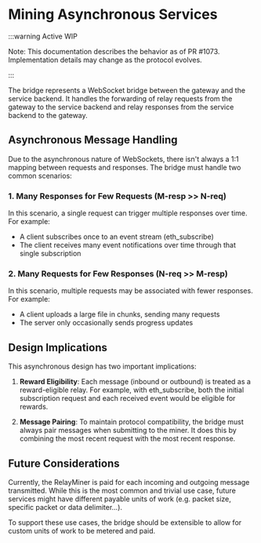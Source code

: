 # Mining Asynchronous Services

:::warning Active WIP

Note: This documentation describes the behavior as of PR #1073. Implementation
details may change as the protocol evolves.

:::

The bridge represents a WebSocket bridge between the gateway and the service
backend. It handles the forwarding of relay requests from the gateway to the
service backend and relay responses from the service backend to the gateway.

## Asynchronous Message Handling

Due to the asynchronous nature of WebSockets, there isn't always a 1:1 mapping
between requests and responses. The bridge must handle two common scenarios:

### 1. Many Responses for Few Requests (M-resp >> N-req)

In this scenario, a single request can trigger multiple responses over time.
For example:
- A client subscribes once to an event stream (eth_subscribe)
- The client receives many event notifications over time through that single
  subscription

### 2. Many Requests for Few Responses (N-req >> M-resp)

In this scenario, multiple requests may be associated with fewer responses.
For example:
- A client uploads a large file in chunks, sending many requests
- The server only occasionally sends progress updates

## Design Implications

This asynchronous design has two important implications:

1. **Reward Eligibility**: Each message (inbound or outbound) is treated as a
   reward-eligible relay. For example, with eth_subscribe, both the initial
   subscription request and each received event would be eligible for rewards.

2. **Message Pairing**: To maintain protocol compatibility, the bridge must always
   pair messages when submitting to the miner. It does this by combining the most
   recent request with the most recent response.

## Future Considerations

Currently, the RelayMiner is paid for each incoming and outgoing message
transmitted. While this is the most common and trivial use case, future services
might have different payable units of work (e.g. packet size, specific packet or
data delimiter...).

To support these use cases, the bridge should be extensible to allow for custom
units of work to be metered and paid.